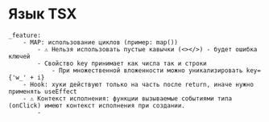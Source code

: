 # Язык TSX
	_feature:
		- MAP: использование циклов (пример: map())
			- ⚠️ Нельзя использовать пустые кавычки (<></>) - будет ошибка ключей
			- Свойство key принимает как числа так и строки
				- При множественной вложенности можно уникализировать key={'w_' + i}
		- Hook: хуки действуют только на часть после return, иначе нужно применять useEffect
		- ⚠️ Контекст исполнения: функции вызываемые событиями типа (onClick) имеют контекст исполнения при создании.
			- 